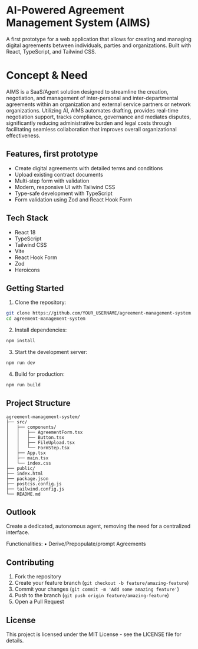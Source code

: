 # AI-Powered Agreement Management System (AIMS)

A first prototype for a web application that allows for creating and managing digital agreements between individuals, parties and organizations.
Built with React, TypeScript, and Tailwind CSS.

# Concept & Need

AIMS is a SaaS/Agent solution designed to streamline the creation, negotiation, and management of inter-personal and inter-departmental agreements 
within an organization and external service partners or network organizations.
Utilizing AI, AIMS automates drafting, provides real-time negotiation support, tracks compliance, governance and mediates disputes, 
significantly reducing administrative burden and legal costs through facilitating seamless collaboration that improves overall organizational effectiveness.


## Features, first prototype

- Create digital agreements with detailed terms and conditions
- Upload existing contract documents
- Multi-step form with validation
- Modern, responsive UI with Tailwind CSS
- Type-safe development with TypeScript
- Form validation using Zod and React Hook Form

## Tech Stack

- React 18
- TypeScript
- Tailwind CSS
- Vite
- React Hook Form
- Zod
- Heroicons

## Getting Started

1. Clone the repository:
```bash
git clone https://github.com/YOUR_USERNAME/agreement-management-system.git
cd agreement-management-system
```

2. Install dependencies:
```bash
npm install
```

3. Start the development server:
```bash
npm run dev
```

4. Build for production:
```bash
npm run build
```

## Project Structure

```
agreement-management-system/
├── src/
│   ├── components/
│   │   ├── AgreementForm.tsx
│   │   ├── Button.tsx
│   │   ├── FileUpload.tsx
│   │   └── FormStep.tsx
│   ├── App.tsx
│   ├── main.tsx
│   └── index.css
├── public/
├── index.html
├── package.json
├── postcss.config.js
├── tailwind.config.js
└── README.md
```

## Outlook
Create a dedicated, autonomous agent, removing the need for a centralized interface.

Functionalities:
• Derive/Prepopulate/prompt Agreements

## Contributing

1. Fork the repository
2. Create your feature branch (`git checkout -b feature/amazing-feature`)
3. Commit your changes (`git commit -m 'Add some amazing feature'`)
4. Push to the branch (`git push origin feature/amazing-feature`)
5. Open a Pull Request

## License

This project is licensed under the MIT License - see the LICENSE file for details.
